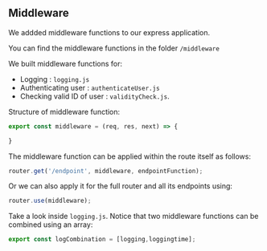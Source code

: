 ## Middleware 

We addded middleware functions to our express application. 

You can find the middleware functions in the folder `/middleware`

We built middleware functions for:
 - Logging : `logging.js`
 - Authenticating user : `authenticateUser.js`
 - Checking valid ID of user : `validityCheck.js`. 


 Structure of middleware function: 

 ```` javascript
export const middleware = (req, res, next) => {

}
 ````

The middleware function can be applied within the route itself as follows: 

 ```` javascript
router.get('/endpoint', middleware, endpointFunction);
 ````

Or we can also apply it for the full router and all its endpoints using: 

 ```` javascript
router.use(middleware);
````

Take a look inside `logging.js`. Notice that two middleware functions can be combined using an array: 
 ```` javascript
export const logCombination = [logging,loggingtime];
````